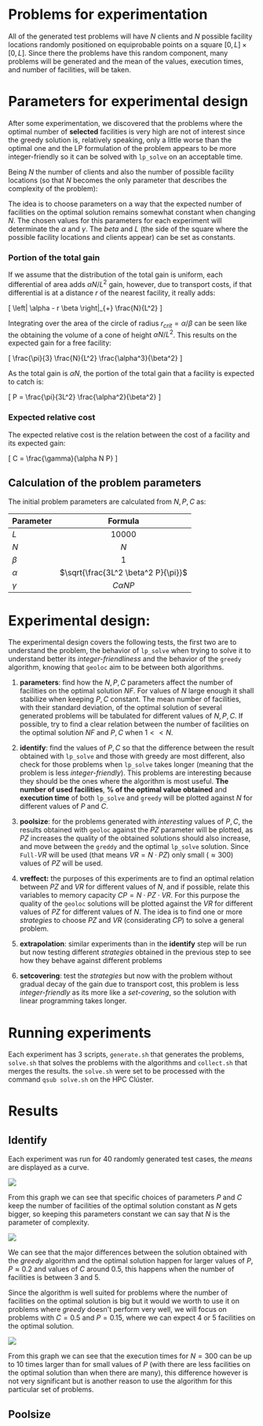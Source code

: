 # Problems for experimentation

All of the generated test problems will have $N$ clients and $N$ possible facility locations randomly positioned on equiprobable points on a square $[0,L] \times [0,L]$. Since there the problems have this random component, many problems will be generated and the mean of the values, execution times, and number of facilities, will be taken.

# Parameters for experimental design

After some experimentation, we discovered that the problems where the optimal number of **selected** facilities is very high are not of interest since the greedy solution is, relatively speaking, only a little worse than the optimal one and the LP formulation of the problem appears to be more integer-friendly so it can be solved with `lp_solve` on an acceptable time.

<!-- NOTE: got to be sure about the "more integer-friendly" hypothesis ^-->

Being $N$ the number of clients and also the number of possible facility locations (so that $N$ becomes the only parameter that describes the complexity of the problem):

The idea is to choose parameters on a way that the expected number of facilities on the optimal solution remains somewhat constant when changing $N$. The chosen values for this parameters for each experiment will determinate the $\alpha$ and $\gamma$. The $beta$ and $L$ (the side of the square where the possible facility locations and clients appear) can be set as constants.

### Portion of the total gain

If we assume that the distribution of the total gain is uniform, each differential of area adds $\alpha N/L^2$ gain, however, due to transport costs, if that differential is at a distance $r$ of the nearest facility, it really adds:

\[
\left| \alpha - r \beta \right|_{+} \frac{N}{L^2}
\]

Integrating over the area of the circle of radius $r_{crit} = \alpha/\beta$ can be seen like the obtaining the volume of a cone of height $\alpha N/L^2$. This results on the expected gain for a free facility:

\[
\frac{\pi}{3} \frac{N}{L^2} \frac{\alpha^3}{\beta^2}
\]

As the total gain is $\alpha N$, the portion of the total gain that a facility is expected to catch is:

\[
P = \frac{\pi}{3L^2} \frac{\alpha^2}{\beta^2}
\]

### Expected relative cost

The expected relative cost is the relation between the cost of a facility and its expected gain:

\[
C = \frac{\gamma}{\alpha N P}
\]

## Calculation of the problem parameters

The initial problem parameters are calculated from $N,P,C$ as:

| Parameter | Formula |
| :-------- | :---: |
| $L$         | $10000$ |
| $N$         | $N$     |
| $\beta$     | $1$ |
| $\alpha$    | $\sqrt{\frac{3L^2 \beta^2 P}{\pi}}$ |
| $\gamma$    | $C \alpha N P$ |

# Experimental design:

The experimental design covers the following tests, the first two are to understand the problem, the behavior of `lp_solve` when trying to solve it to understand better its *integer-friendliness* and the behavior of the `greedy` algorithm, knowing that `geoloc` aim to be between both algorithms.

1. **parameters**: find how the $N,P,C$ parameters affect the number of facilities on the optimal solution $NF$. For values of $N$ large enough it shall stabilize when keeping $P,C$ constant. The mean number of facilities, with their standard deviation, of the optimal solution of several generated problems will be tabulated for different values of $N,P,C$. If possible, try to find a clear relation between the number of facilities on the optimal solution $NF$ and $P,C$ when $1 << N$.

2. **identify**: find the values of $P,C$ so that the difference between the result obtained with `lp_solve` and those with greedy are most different, also check for those problems when `lp_solve` takes longer (meaning that the problem is less *integer-friendly*). This problems are interesting because they should be the ones where the algorithm is most useful. **The number of used facilities**, **% of the optimal value obtained** and **execution time** of both `lp_solve` and `greedy` will be plotted against $N$ for different values of $P$ and $C$.

3. **poolsize**: for the problems generated with *interesting* values of $P,C$, the results obtained with `geoloc` against the $PZ$ parameter will be plotted, as $PZ$ increases the quality of the obtained solutions should also increase, and move between the `greddy` and the optimal `lp_solve` solution. Since `Full-`$VR$ will be used (that means $VR=N \cdot PZ$) only small ($\approx 300$) values of $PZ$ will be used.

4. **vreffect:** the purposes of this experiments are to find an optimal relation between $PZ$ and $VR$ for different values of $N$, and if possible, relate this variables to memory capacity $CP = N \cdot PZ \cdot VR$. For this purpose the quality of the `geoloc` solutions will be plotted against the $VR$ for different values of $PZ$ for different values of $N$. The idea is to find one or more *strategies* to choose $PZ$ and $VR$ (considerating $CP$) to solve a general problem.

5. **extrapolation**: similar experiments than in the **identify** step will be run but now testing different *strategies* obtained in the previous step to see how they behave against different problems

6. **setcovering**: test the *strategies* but now with the problem without gradual decay of the gain due to transport cost, this problem is less *integer-friendly* as its more like a *set-covering*, so the solution with linear programming takes longer.

# Running experiments

Each experiment has 3 scripts, `generate.sh` that generates the problems, `solve.sh` that solves the problems with the algorithms and `collect.sh` that merges the results. the `solve.sh` were set to be processed with the command `qsub solve.sh` on the HPC Clúster.

# Results

## Identify

Each experiment was run for 40 randomly generated test cases, the *means* are displayed as a curve.

![](results/identify20171122/nfacs.png)

From this graph we can see that specific choices of parameters $P$ and $C$ keep the number of facilities of the optimal solution constant as $N$ gets bigger, so keeping this parameters constant we can say that $N$ is the parameter of complexity.

![](results/identify20171122/props.png)

We can see that the major differences between the solution obtained with the *greedy* algorithm and the optimal solution happen for larger values of $P$, $P \approx 0.2$ and values of $C$ around $0.5$, this happens when the number of facilities is between $3$ and $5$.

Since the algorithm is well suited for problems where the number of facilities on the optimal solution is big but it would we worth to use it on problems where *greedy* doesn't perform very well, we will focus on problems with $C=0.5$ and $P=0.15$, where we can expect $4$ or $5$ facilities on the optimal solution.

![](results/identify20171122/times.png)

From this graph we can see that the execution times for $N=300$ can be up to 10 times larger than for small values of $P$ (with there are less facilities on the optimal solution than when there are many), this difference however is not very significant but is another reason to use the algorithm for this particular set of problems.

## Poolsize
